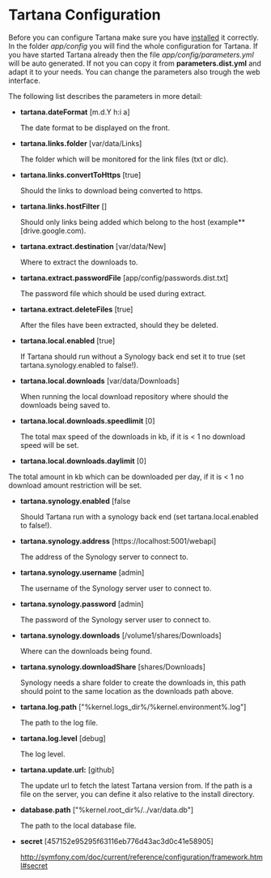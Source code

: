 # Tartana Configuration

Before you can configure Tartana make sure you have [installed](installation.md) it correctly.
In the folder *app/config* you will find the whole configuration for Tartana. If you have started Tartana already then the file *app/config/parameters.yml* will be auto generated. If not you can copy it from **parameters.dist.yml** and adapt it to your needs. You can change the parameters also trough the web interface.

The following list describes the parameters in more detail:

- **tartana.dateFormat** [m.d.Y h:i a]

  The date format to be displayed on the front.

- **tartana.links.folder** [var/data/Links]

  The folder which will be monitored for the link files (txt or dlc).

- **tartana.links.convertToHttps** [true]

  Should the links to download being converted to https.

- **tartana.links.hostFilter** []

  Should only links being added which belong to the host (example** [drive.google.com).

- **tartana.extract.destination** [var/data/New]

  Where to extract the downloads to.

- **tartana.extract.passwordFile** [app/config/passwords.dist.txt]

  The password file which should be used during extract.

- **tartana.extract.deleteFiles** [true]

  After the files have been extracted, should they be deleted.

- **tartana.local.enabled** [true]

  If Tartana should run without a Synology back end set it to true (set tartana.synology.enabled to false!).

- **tartana.local.downloads** [var/data/Downloads]

  When running the local download repository where should the downloads being saved to.

- **tartana.local.downloads.speedlimit** [0]

  The total max speed of the downloads in kb, if it is < 1 no download speed will be set.

- **tartana.local.downloads.daylimit** [0]

 The total amount in kb which can be downloaded per day, if it is < 1 no download amount restriction will be set.

- **tartana.synology.enabled** [false

  Should Tartana run with a synology back end  (set tartana.local.enabled to false!).

- **tartana.synology.address** [https://localhost:5001/webapi]

  The address of the Synology server to connect to.

- **tartana.synology.username** [admin]

  The username of the Synology server user to connect to.

- **tartana.synology.password** [admin]

  The password of the Synology server user to connect to.

- **tartana.synology.downloads** [/volume1/shares/Downloads]

  Where can the downloads being found.

- **tartana.synology.downloadShare** [shares/Downloads]

  Synology needs a share folder to create the downloads in, this path
  should point to the same location as the downloads path above.

- **tartana.log.path** ["%kernel.logs_dir%/%kernel.environment%.log"]

  The path to the log file.

- **tartana.log.level** [debug]

  The log level.

- **tartana.update.url:** [github]

  The update url to fetch the latest Tartana version from. If the path is a file on the server, you can define it also relative to the install directory.

- **database.path** ["%kernel.root_dir%/../var/data.db"]

  The path to the local database file.

- **secret** [457152e95295f63116eb776d43ac3d0c41e58905]

  http://symfony.com/doc/current/reference/configuration/framework.html#secret